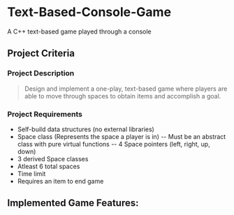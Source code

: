 # Text-Based-Console-Game
 A C++ text-based game played through a console

## Project Criteria
### Project Description
> Design and implement a one-play, text-based game where players are able to move through spaces to obtain items and accomplish a goal.

### Project Requirements
- Self-build data structures (no external libraries)
- Space class (Represents the space a player is in)
-- Must be an abstract class with pure virtual functions
-- 4 Space pointers (left, right, up, down)
- 3 derived Space classes
- Atleast 6 total spaces
- Time limit
- Requires an item to end game

## Implemented Game Features:


